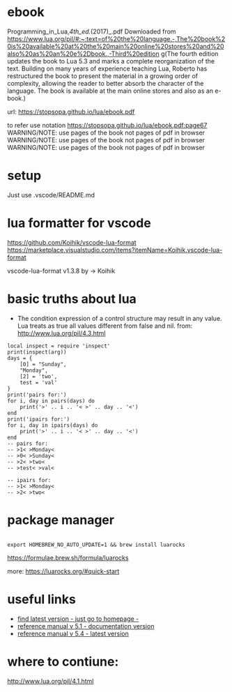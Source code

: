 
# ebook
Programming_in_Lua,_4th_ed._(2017)_.pdf
Downloaded from https://www.lua.org/pil/#:~:text=of%20the%20language.-,The%20book%20is%20available%20at%20the%20main%20online%20stores%20and%20also%20as%20an%20e%2Dbook.,-Third%20edition
g(The fourth edition updates the book to Lua 5.3 and marks a complete reorganization of the text. Building on many years of experience teaching Lua, Roberto has restructured the book to present the material in a growing order of complexity, allowing the reader to better absorb the character of the language. The book is available at the main online stores and also as an e-book.)

url: https://stopsopa.github.io/lua/ebook.pdf

to refer use notation https://stopsopa.github.io/lua/ebook.pdf:page67
WARNING/NOTE: use pages of the book not pages of pdf in browser
WARNING/NOTE: use pages of the book not pages of pdf in browser
WARNING/NOTE: use pages of the book not pages of pdf in browser

# setup

Just use .vscode/README.md

# lua formatter for vscode

https://github.com/Koihik/vscode-lua-format
https://marketplace.visualstudio.com/items?itemName=Koihik.vscode-lua-format

vscode-lua-format
v1.3.8
by -> Koihik

# basic truths about lua

- The condition expression of a control structure may result in any value. Lua treats as true all values different from false and nil.
  from: http://www.lua.org/pil/4.3.html

```
local inspect = require 'inspect'
print(inspect(arg))
days = {
    [0] = "Sunday",
    "Monday",
    [2] = 'two',
    test = 'val'
}
print('pairs for:')
for i, day in pairs(days) do
    print('>' .. i .. '< >' .. day .. '<')
end
print('ipairs for:')
for i, day in ipairs(days) do
    print('>' .. i .. '< >' .. day .. '<')
end
-- pairs for:
-- >1< >Monday<
-- >0< >Sunday<
-- >2< >two<
-- >test< >val<

-- ipairs for:
-- >1< >Monday<
-- >2< >two<

```  

# package manager

```

export HOMEBREW_NO_AUTO_UPDATE=1 && brew install luarocks

```

https://formulae.brew.sh/formula/luarocks

more: https://luarocks.org/#quick-start

# useful links
- [find latest version - just go to homepage - ](https://www.lua.org/)
- [reference manual v 5.1 - documentation version](https://www.lua.org/manual/5.1)
- [reference manual v 5.4 - latest version](https://www.lua.org/manual/5.4/)

# where to contiune:
http://www.lua.org/pil/4.1.html



